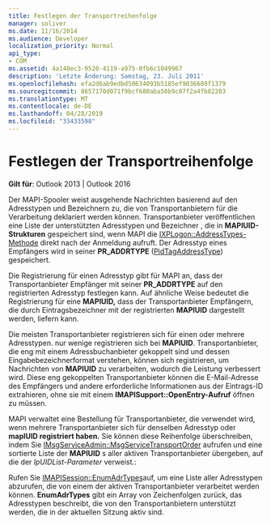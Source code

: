 ```yaml
---
title: Festlegen der Transportreihenfolge
manager: soliver
ms.date: 11/16/2014
ms.audience: Developer
localization_priority: Normal
api_type:
- COM
ms.assetid: 4a140ec3-9520-4119-a975-0fb6c1049967
description: 'Letzte Änderung: Samstag, 23. Juli 2011'
ms.openlocfilehash: efa2d6ab9edbd50634093b5185ef9036689f1379
ms.sourcegitcommit: 8657170d071f9bcf680aba50b9c07f2a4fb82283
ms.translationtype: MT
ms.contentlocale: de-DE
ms.lasthandoff: 04/28/2019
ms.locfileid: "33433598"
---
```

# <a name="setting-transport-order"></a>Festlegen der Transportreihenfolge

  
  
**Gilt für**: Outlook 2013 | Outlook 2016 
  
Der MAPI-Spooler weist ausgehende Nachrichten basierend auf den Adresstypen und Bezeichnern zu, die von Transportanbietern für die Verarbeitung deklariert werden können. Transportanbieter veröffentlichen eine Liste der unterstützten Adresstypen und Bezeichner , die in **MAPIUID-Strukturen** gespeichert sind, wenn MAPI die [IXPLogon::AddressTypes-Methode](ixplogon-addresstypes.md) direkt nach der Anmeldung aufruft. Der Adresstyp eines Empfängers wird in seiner **PR_ADDRTYPE** ([PidTagAddressType](pidtagaddresstype-canonical-property.md)) gespeichert.
  
Die Registrierung für einen Adresstyp gibt für MAPI an, dass der Transportanbieter Empfänger mit seiner **PR_ADDRTYPE** auf den registrierten Adresstyp festlegen kann. Auf ähnliche Weise bedeutet die Registrierung für eine **MAPIUID,** dass der Transportanbieter Empfängern, die durch Eintragsbezeichner mit der registrierten **MAPIUID** dargestellt werden, liefern kann.
  
Die meisten Transportanbieter registrieren sich für einen oder mehrere Adresstypen. nur wenige registrieren sich bei **MAPIUID**. Transportanbieter, die eng mit einem Adressbuchanbieter gekoppelt sind und dessen Eingabebezeichnerformat verstehen, können sich registrieren, um Nachrichten von **MAPIUID** zu verarbeiten, wodurch die Leistung verbessert wird. Diese eng gekoppelten Transportanbieter können die E-Mail-Adresse des Empfängers und andere erforderliche Informationen aus der Eintrags-ID extrahieren, ohne sie mit einem **IMAPISupport::OpenEntry-Aufruf** öffnen zu müssen. 
  
MAPI verwaltet eine Bestellung für Transportanbieter, die verwendet wird, wenn mehrere Transportanbieter sich für denselben Adresstyp oder **mapIUID registriert haben.** Sie können diese Reihenfolge überschreiben, indem Sie [IMsgServiceAdmin::MsgServiceTransportOrder](imsgserviceadmin-msgservicetransportorder.md) aufrufen und eine sortierte Liste der **MAPIUID** s aller aktiven Transportanbieter übergeben, auf die der  _lpUIDList-Parameter_ verweist.: 
  
Rufen Sie [IMAPISession::EnumAdrTypes](imapisession-enumadrtypes.md)auf, um eine Liste aller Adresstypen abzurufen, die von einem der aktiven Transportanbieter verarbeitet werden können. **EnumAdrTypes** gibt ein Array von Zeichenfolgen zurück, das Adresstypen beschreibt, die von den Transportanbietern unterstützt werden, die in der aktuellen Sitzung aktiv sind. 
  

